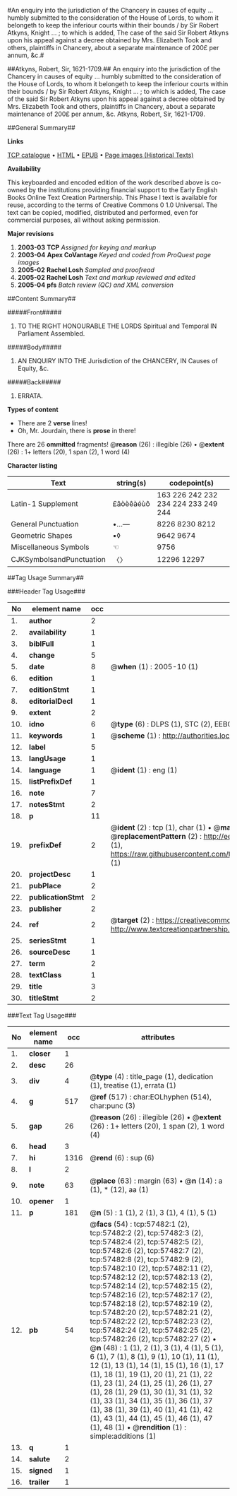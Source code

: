 #An enquiry into the jurisdiction of the Chancery in causes of equity ... humbly submitted to the consideration of the House of Lords, to whom it belongeth to keep the inferiour courts within their bounds / by Sir Robert Atkyns, Knight ... ; to which is added, The case of the said Sir Robert Atkyns upon his appeal against a decree obtained by Mrs. Elizabeth Took and others, plaintiffs in Chancery, about a separate maintenance of 200£ per annum, &c.#

##Atkyns, Robert, Sir, 1621-1709.##
An enquiry into the jurisdiction of the Chancery in causes of equity ... humbly submitted to the consideration of the House of Lords, to whom it belongeth to keep the inferiour courts within their bounds / by Sir Robert Atkyns, Knight ... ; to which is added, The case of the said Sir Robert Atkyns upon his appeal against a decree obtained by Mrs. Elizabeth Took and others, plaintiffs in Chancery, about a separate maintenance of 200£ per annum, &c.
Atkyns, Robert, Sir, 1621-1709.

##General Summary##

**Links**

[TCP catalogue](http://www.ota.ox.ac.uk/tcp/)  • 
[HTML](http://tei.it.ox.ac.uk/tcp/Texts-HTML/free/A26/A26141.html)  • 
[EPUB](http://tei.it.ox.ac.uk/tcp/Texts-EPUB/free/A26/A26141.epub) • 
[Page images (Historical Texts)](https://data.historicaltexts.jisc.ac.uk/view?pubId=eebo-12255953e&pageId=eebo-12255953e-57482-1)

**Availability**

This keyboarded and encoded edition of the
	       work described above is co-owned by the institutions
	       providing financial support to the Early English Books
	       Online Text Creation Partnership. This Phase I text is
	       available for reuse, according to the terms of Creative
	       Commons 0 1.0 Universal. The text can be copied,
	       modified, distributed and performed, even for
	       commercial purposes, all without asking permission.

**Major revisions**

1. __2003-03__ __TCP__ *Assigned for keying and markup*
1. __2003-04__ __Apex CoVantage__ *Keyed and coded from ProQuest page images*
1. __2005-02__ __Rachel Losh__ *Sampled and proofread*
1. __2005-02__ __Rachel Losh__ *Text and markup reviewed and edited*
1. __2005-04__ __pfs__ *Batch review (QC) and XML conversion*

##Content Summary##

#####Front#####

1. TO THE RIGHT HONOURABLE THE LORDS Spiritual and Temporal IN Parliament Assembled.

#####Body#####

1. AN ENQUIRY INTO THE Jurisdiction of the CHANCERY, IN Causes of Equity, &c.

#####Back#####

1. ERRATA.

**Types of content**

  * There are 2 **verse** lines!
  * Oh, Mr. Jourdain, there is **prose** in there!

There are 26 **ommitted** fragments! 
 @__reason__ (26) : illegible (26)  •  @__extent__ (26) : 1+ letters (20), 1 span (2), 1 word (4)

**Character listing**


|Text|string(s)|codepoint(s)|
|---|---|---|
|Latin-1 Supplement|£âòèêàéùô|163 226 242 232 234 224 233 249 244|
|General Punctuation|•…—|8226 8230 8212|
|Geometric Shapes|▪◊|9642 9674|
|Miscellaneous Symbols|☜|9756|
|CJKSymbolsandPunctuation|〈〉|12296 12297|

##Tag Usage Summary##

###Header Tag Usage###

|No|element name|occ|attributes|
|---|---|---|---|
|1.|__author__|2||
|2.|__availability__|1||
|3.|__biblFull__|1||
|4.|__change__|5||
|5.|__date__|8| @__when__ (1) : 2005-10 (1)|
|6.|__edition__|1||
|7.|__editionStmt__|1||
|8.|__editorialDecl__|1||
|9.|__extent__|2||
|10.|__idno__|6| @__type__ (6) : DLPS (1), STC (2), EEBO-CITATION (1), OCLC (1), VID (1)|
|11.|__keywords__|1| @__scheme__ (1) : http://authorities.loc.gov/ (1)|
|12.|__label__|5||
|13.|__langUsage__|1||
|14.|__language__|1| @__ident__ (1) : eng (1)|
|15.|__listPrefixDef__|1||
|16.|__note__|7||
|17.|__notesStmt__|2||
|18.|__p__|11||
|19.|__prefixDef__|2| @__ident__ (2) : tcp (1), char (1)  •  @__matchPattern__ (2) : ([0-9\-]+):([0-9IVX]+) (1), (.+) (1)  •  @__replacementPattern__ (2) : http://eebo.chadwyck.com/downloadtiff?vid=$1&page=$2 (1), https://raw.githubusercontent.com/textcreationpartnership/Texts/master/tcpchars.xml#$1 (1)|
|20.|__projectDesc__|1||
|21.|__pubPlace__|2||
|22.|__publicationStmt__|2||
|23.|__publisher__|2||
|24.|__ref__|2| @__target__ (2) : https://creativecommons.org/publicdomain/zero/1.0/ (1), http://www.textcreationpartnership.org/docs/. (1)|
|25.|__seriesStmt__|1||
|26.|__sourceDesc__|1||
|27.|__term__|2||
|28.|__textClass__|1||
|29.|__title__|3||
|30.|__titleStmt__|2||


###Text Tag Usage###

|No|element name|occ|attributes|
|---|---|---|---|
|1.|__closer__|1||
|2.|__desc__|26||
|3.|__div__|4| @__type__ (4) : title_page (1), dedication (1), treatise (1), errata (1)|
|4.|__g__|517| @__ref__ (517) : char:EOLhyphen (514), char:punc (3)|
|5.|__gap__|26| @__reason__ (26) : illegible (26)  •  @__extent__ (26) : 1+ letters (20), 1 span (2), 1 word (4)|
|6.|__head__|3||
|7.|__hi__|1316| @__rend__ (6) : sup (6)|
|8.|__l__|2||
|9.|__note__|63| @__place__ (63) : margin (63)  •  @__n__ (14) : a (1), * (12), aa (1)|
|10.|__opener__|1||
|11.|__p__|181| @__n__ (5) : 1 (1), 2 (1), 3 (1), 4 (1), 5 (1)|
|12.|__pb__|54| @__facs__ (54) : tcp:57482:1 (2), tcp:57482:2 (2), tcp:57482:3 (2), tcp:57482:4 (2), tcp:57482:5 (2), tcp:57482:6 (2), tcp:57482:7 (2), tcp:57482:8 (2), tcp:57482:9 (2), tcp:57482:10 (2), tcp:57482:11 (2), tcp:57482:12 (2), tcp:57482:13 (2), tcp:57482:14 (2), tcp:57482:15 (2), tcp:57482:16 (2), tcp:57482:17 (2), tcp:57482:18 (2), tcp:57482:19 (2), tcp:57482:20 (2), tcp:57482:21 (2), tcp:57482:22 (2), tcp:57482:23 (2), tcp:57482:24 (2), tcp:57482:25 (2), tcp:57482:26 (2), tcp:57482:27 (2)  •  @__n__ (48) : 1 (1), 2 (1), 3 (1), 4 (1), 5 (1), 6 (1), 7 (1), 8 (1), 9 (1), 10 (1), 11 (1), 12 (1), 13 (1), 14 (1), 15 (1), 16 (1), 17 (1), 18 (1), 19 (1), 20 (1), 21 (1), 22 (1), 23 (1), 24 (1), 25 (1), 26 (1), 27 (1), 28 (1), 29 (1), 30 (1), 31 (1), 32 (1), 33 (1), 34 (1), 35 (1), 36 (1), 37 (1), 38 (1), 39 (1), 40 (1), 41 (1), 42 (1), 43 (1), 44 (1), 45 (1), 46 (1), 47 (1), 48 (1)  •  @__rendition__ (1) : simple:additions (1)|
|13.|__q__|1||
|14.|__salute__|2||
|15.|__signed__|1||
|16.|__trailer__|1||

